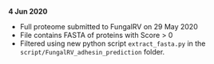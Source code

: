 **4 Jun 2020**
 * Full proteome submitted to FungalRV on 29 May 2020
 * File contains FASTA of proteins with Score > 0
 * Filtered using new python script `extract_fasta.py` in the `script/FungalRV_adhesin_prediction` folder.
